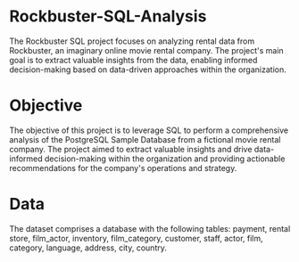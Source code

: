 # **Rockbuster-SQL-Analysis**
The Rockbuster SQL project focuses on analyzing rental data from Rockbuster, an imaginary online movie rental company. The project's main goal is to extract valuable insights from the data, enabling informed decision-making based on data-driven approaches within the organization.
# **Objective**
The objective of this project is to leverage SQL to perform a comprehensive analysis of the PostgreSQL Sample Database from a fictional movie rental company. The project aimed to extract valuable insights and drive data-informed decision-making within the organization and providing actionable recommendations for the company's operations and strategy.
# **Data**
The dataset comprises a database with the following tables:
payment, rental store, film_actor, inventory, film_category, customer, staff, actor, film, category, language, address, city, country.


